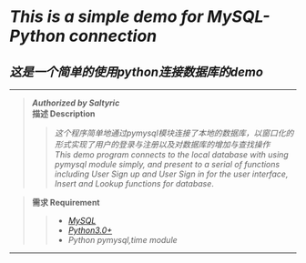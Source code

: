 
# ***This is a simple demo for MySQL-Python connection***
## ***这是一个简单的使用python连接数据库的demo***
----
>___Authorized by Saltyric___  
>**描述 Description**  
>>_这个程序简单地通过pymysql模块连接了本地的数据库，以窗口化的形式实现了用户的登录与注册以及对数据库的增加与查找操作_  
>>_This demo program connects to the local database with using pymysql module simply, and present to a serial of functions including User Sign up and User Sign in for the user interface, Insert and Lookup functions for database_.  

>**需求 Requirement**  
>> + _[MySQL](https://www.mysql.com/)_  
>> + _[Python3.0+](https://www.python.org/)_  
>> + _Python pymysql,time module_

----
